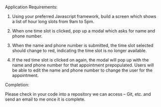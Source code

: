 Application Requirements:

1. Using your preferred Javascript framework, build a screen which shows a list of hour long slots from 9am to 5pm.

2. When one time slot is clicked, pop up a modal which asks for name and phone number.

3. When the name and phone number is submitted, the time slot selected should change to red, indicating the time slot is no longer available.

4. If the red time slot is clicked on again, the modal will pop up with the name and phone number for that appointment prepopulated.  Users will be able to edit the name and phone number to change the user for the appointment.

Completion:

Please check in your code into a repository we can access – Git, etc. and send an email to me once it is complete.
